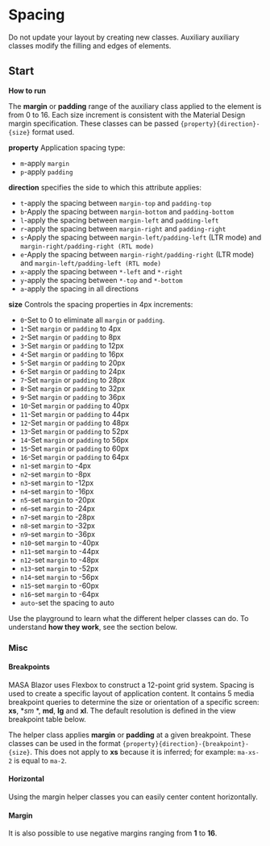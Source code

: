 # Spacing

Do not update your layout by creating new classes. Auxiliary auxiliary classes modify the filling and edges of elements.

## Start

**How ​​to run**

The **margin** or **padding** range of the auxiliary class applied to the element is from 0 to 16. Each size increment is consistent with the Material Design margin specification. These classes can be passed `{property}{direction}- {size}` format used.

**property** Application spacing type:

* `m`-apply `margin`
* `p`-apply `padding`

**direction** specifies the side to which this attribute applies:

* `t`-apply the spacing between `margin-top` and `padding-top`
* `b`-Apply the spacing between `margin-bottom` and `padding-bottom`
* `l`-apply the spacing between `margin-left` and `padding-left`
* `r`-apply the spacing between `margin-right` and `padding-right`
* `s`-Apply the spacing between `margin-left/padding-left` (LTR mode) and `margin-right/padding-right (RTL mode)`
* `e`-Apply the spacing between `margin-right/padding-right` (LTR mode) and `margin-left/padding-left (RTL mode)`
* `x`-apply the spacing between `*-left` and `*-right`
* `y`-apply the spacing between `*-top` and `*-bottom`
* `a`-apply the spacing in all directions

**size** Controls the spacing properties in 4px increments:

* `0`-Set to 0 to eliminate all `margin` or `padding`.
* `1`-Set `margin` or `padding` to 4px
* `2`-Set `margin` or `padding` to 8px
* `3`-Set `margin` or `padding` to 12px
* `4`-Set `margin` or `padding` to 16px
* `5`-Set `margin` or `padding` to 20px
* `6`-Set `margin` or `padding` to 24px
* `7`-Set `margin` or `padding` to 28px
* `8`-Set `margin` or `padding` to 32px
* `9`-Set `margin` or `padding` to 36px
* `10`-Set `margin` or `padding` to 40px
* `11`-Set `margin` or `padding` to 44px
* `12`-Set `margin` or `padding` to 48px
* `13`-Set `margin` or `padding` to 52px
* `14`-Set `margin` or `padding` to 56px
* `15`-Set `margin` or `padding` to 60px
* `16`-Set `margin` or `padding` to 64px
* `n1`-set `margin` to -4px
* `n2`-set `margin` to -8px
* `n3`-set `margin` to -12px
* `n4`-set `margin` to -16px
* `n5`-set `margin` to -20px
* `n6`-set `margin` to -24px
* `n7`-set `margin` to -28px
* `n8`-set `margin` to -32px
* `n9`-set `margin` to -36px
* `n10`-set `margin` to -40px
* `n11`-set `margin` to -44px
* `n12`-set `margin` to -48px
* `n13`-set `margin` to -52px
* `n14`-set `margin` to -56px
* `n15`-set `margin` to -60px
* `n16`-set `margin` to -64px
* `auto`-set the spacing to auto

Use the playground to learn what the different helper classes can do. To understand **how they work**, see the section below.

<masa-example file="Examples.styles_and_animations.spacing.Start"></masa-example>

### Misc

#### Breakpoints

MASA Blazor uses Flexbox to construct a 12-point grid system. Spacing is used to create a specific layout of application content. It contains 5 media breakpoint queries to determine the size or orientation of a specific screen: **xs**, **sm* *, **md**, **lg** and **xl**. The default resolution is defined in the view breakpoint table below.

<breakpoint-table></breakpoint-table>

The helper class applies **margin** or **padding** at a given breakpoint. These classes can be used in the format `{property}{direction}-{breakpoint}-{size}`. This does not apply to **xs** because it is inferred; for example: `ma-xs-2` is equal to `ma-2`.

<masa-example file="Examples.styles_and_animations.spacing.Breakpoints"></masa-example>

#### Horizontal

Using the margin helper classes you can easily center content horizontally.

<masa-example file="Examples.styles_and_animations.spacing.Horizontal"></masa-example>

#### Margin

It is also possible to use negative margins ranging from **1** to **16**.

<masa-example file="Examples.styles_and_animations.spacing.Margin"></masa-example>